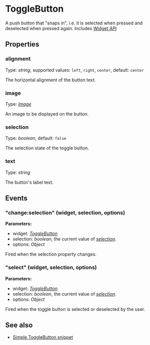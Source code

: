 ---
---
# ToggleButton

A push button that "snaps in", i.e. it is selected when pressed and deselected when pressed again.
Includes [Widget API](Widget.md)

## Properties

### alignment
Type: *string*, supported values: `left`, `right`, `center`, default: `center`

The horizontal alignment of the button text.
### image

Type: *[Image](../types.md#Image)*

An image to be displayed on the button.
### selection

Type: *boolean*, default: `false`

The selection state of the toggle button.
### text

Type: *string*

The button's label text.

## Events

### "change:selection" (widget, selection, options)

**Parameters:**

- widget: *[ToggleButton](ToggleButton.md)*
- selection: *boolean*, the current value of *[selection](#selection)*.
- options: *Object*

Fired when the selection property changes.

### "select" (widget, selection, options)

**Parameters:**

- widget: *[ToggleButton](ToggleButton.md)*
- selection: *boolean*, the current value of *[selection](#selection)*.
- options: *Object*

Fired when the toggle button is selected or deselected by the user.


## See also

- [Simple ToggleButton snippet](https://github.com/eclipsesource/tabris-js/blob/v1.1.0/snippets/togglebutton/togglebutton.js)
